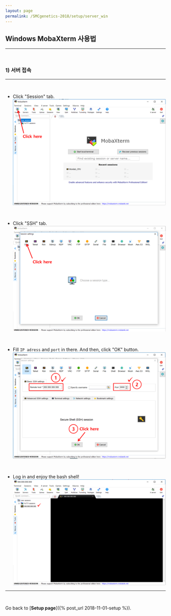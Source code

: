 ```yaml
---
layout: page
permalink: /SMCgenetics-2018/setup/server_win
---
```


## **Windows MobaXterm 사용법**

---
<br>

### **1) 서버 접속**

---
<br>

- Click "Session" tab.  
![mxt1](/assets/images/setup/mxt1.png)

<br>

- Click "SSH" tab.  
![mxt2](/assets/images/setup/mxt2.png)

<br>

- Fill ```IP adress``` and ```port``` in there. And then, click "OK" button.
![mxt3](/assets/images/setup/mxt3.png)

<br>

- Log in and enjoy the bash shell!
![mxt4](/assets/images/setup/mxt4.png)

---
<br>

Go back to [**Setup page**]({% post_url 2018-11-01-setup %}).
